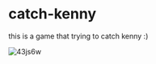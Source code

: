 # catch-kenny

this is a game that trying to catch kenny :)

![43js6w](https://user-images.githubusercontent.com/48466599/83383166-dafb6180-a3e4-11ea-9750-ea313defe7c7.gif)
